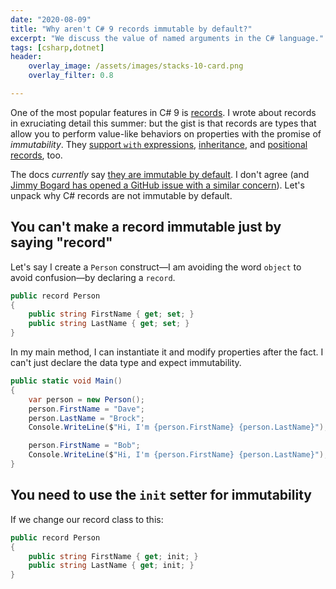 ```yaml
---
date: "2020-08-09"
title: "Why aren't C# 9 records immutable by default?"
excerpt: "We discuss the value of named arguments in the C# language."
tags: [csharp,dotnet]
header:
    overlay_image: /assets/images/stacks-10-card.png
    overlay_filter: 0.8

---
```


One of the most popular features in C# 9 is [records](https://daveabrock.com/2020/07/06/c-sharp-9-deep-dive-records). I wrote about records in exruciating detail this summer: but the gist is that records are types that allow you to perform value-like behaviors on properties with the promise of *immutability*. They [support `with` expressions](https://daveabrock.com/2020/07/06/c-sharp-9-deep-dive-records#use-with-expressions-with-records), [inheritance](https://daveabrock.com/2020/07/06/c-sharp-9-deep-dive-records#use-inheritance-with-the-with-expression), and [positional records](https://daveabrock.com/2020/07/06/c-sharp-9-deep-dive-records#implementing-positional-records), too. 

The docs *currently* say [they are immutable by default](https://docs.microsoft.com/dotnet/csharp/whats-new/csharp-9). I don't agree (and [Jimmy Bogard has opened a GitHub issue with a similar concern](https://github.com/dotnet/docs/issues/21224)). Let's unpack why C# records are not immutable by default.

## You can't make a record immutable just by saying "record"

Let's say I create a `Person` construct—I am avoiding the word `object` to avoid confusion—by declaring a `record`.

```csharp
public record Person 
{
    public string FirstName { get; set; }
    public string LastName { get; set; }
}
```

In my main method, I can instantiate it and modify properties after the fact. I can't just declare the data type and expect immutability.

```csharp
public static void Main() 
{
    var person = new Person();
    person.FirstName = "Dave";
    person.LastName = "Brock";
    Console.WriteLine($"Hi, I'm {person.FirstName} {person.LastName}");

    person.FirstName = "Bob";
    Console.WriteLine($"Hi, I'm {person.FirstName} {person.LastName}");
}
```

## You need to use the `init` setter for immutability

If we change our record class to this:

```csharp
public record Person 
{
    public string FirstName { get; init; }
    public string LastName { get; init; }
}
```




